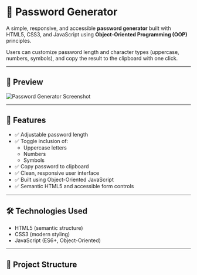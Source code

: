 # 🔐 Password Generator

A simple, responsive, and accessible **password generator** built with HTML5, CSS3, and JavaScript using **Object-Oriented Programming (OOP)** principles.

Users can customize password length and character types (uppercase, numbers, symbols), and copy the result to the clipboard with one click.

---

## 📸 Preview

![Password Generator Screenshot](screenshot.png)

---

## 🚀 Features

- ✅ Adjustable password length
- ✅ Toggle inclusion of:
  - Uppercase letters
  - Numbers
  - Symbols
- ✅ Copy password to clipboard
- ✅ Clean, responsive user interface
- ✅ Built using Object-Oriented JavaScript
- ✅ Semantic HTML5 and accessible form controls

---

## 🛠️ Technologies Used

- HTML5 (semantic structure)
- CSS3 (modern styling)
- JavaScript (ES6+, Object-Oriented)

---

## 📁 Project Structure

